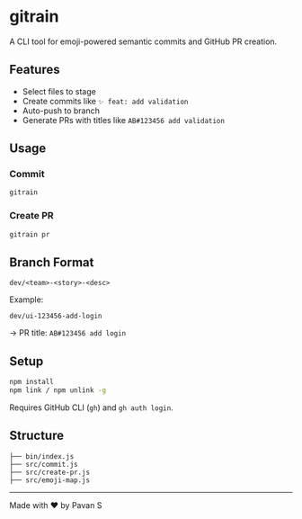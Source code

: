# gitrain

A CLI tool for emoji-powered semantic commits and GitHub PR creation.

## Features

- Select files to stage
- Create commits like `✨ feat: add validation`
- Auto-push to branch
- Generate PRs with titles like `AB#123456 add validation`

## Usage

### Commit

```bash
gitrain
```

### Create PR

```bash
gitrain pr
```

## Branch Format

```
dev/<team>-<story>-<desc>
```

Example:

```
dev/ui-123456-add-login
```

→ PR title: `AB#123456 add login`

## Setup

```bash
npm install
npm link / npm unlink -g
```

Requires GitHub CLI (`gh`) and `gh auth login`.

## Structure

```
├── bin/index.js
├── src/commit.js
├── src/create-pr.js
├── src/emoji-map.js
```

---

Made with ❤️ by Pavan S
